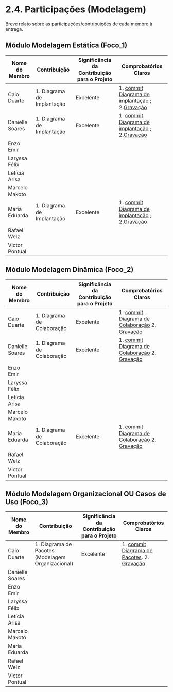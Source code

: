 # 2.4. Participações (Modelagem)

Breve relato sobre as participações/contribuições de cada membro à entrega. 

## Módulo Modelagem Estática (Foco_1)

| Nome do Membro  | Contribuição | Significância da Contribuição para o Projeto | Comprobatórios Claros |
| --------------- | ------------ | -------------------------------------------- | --------------------- |
| Caio Duarte     | 1. Diagrama de Implantação   | Excelente  |  1. [commit Diagrama de implantação](https://github.com/UnBArqDsw2025-2-Turma01/2025.2-T01-G1_JogoDigital_Entrega_02/commit/53a195992e1eaaef60f93ebe71676c5b3474c292) ; 2.[Gravação](https://youtu.be/Z9hxflRPTf0?si=i-KwVYkAY0yN0mI3) |
| Danielle Soares | 1. Diagrama de Implantação   | Excelente  |  1. [commit Diagrama de implantação](https://github.com/UnBArqDsw2025-2-Turma01/2025.2-T01-G1_JogoDigital_Entrega_02/commit/53a195992e1eaaef60f93ebe71676c5b3474c292) ; 2.[Gravação](https://youtu.be/Z9hxflRPTf0?si=i-KwVYkAY0yN0mI3) |
| Enzo Emir       |              |                                              |                       |
| Laryssa Félix   |              |                                              |                       |
| Letícia Arisa   |              |                                              |                       |
| Marcelo Makoto  |              |                                              |                       |
| Maria Eduarda   |  1. Diagrama de Implantação   | Excelente  |  1. [commit Diagrama de implantação](https://github.com/UnBArqDsw2025-2-Turma01/2025.2-T01-G1_JogoDigital_Entrega_02/commit/53a195992e1eaaef60f93ebe71676c5b3474c292) ; 2.[Gravação](https://youtu.be/Z9hxflRPTf0?si=i-KwVYkAY0yN0mI3) |
| Rafael Welz     |              |                                              |                       |
| Victor Pontual  |              |                                              |                       |


## Módulo Modelagem Dinâmica (Foco_2)

| Nome do Membro  | Contribuição | Significância da Contribuição para o Projeto | Comprobatórios Claros |
| --------------- | ------------ | -------------------------------------------- | --------------------- |
| Caio Duarte     | 1. Diagrama de Colaboração     | Excelente           | 1. [commit Diagrama de Colaboração](https://github.com/UnBArqDsw2025-2-Turma01/2025.2-T01-G1_JogoDigital_Entrega_02/commit/e4db12b7bd32b99fb5a126590f273dbe368ac9ce)  2. [Gravação](https://youtu.be/FrcAWD1lcNM)                      |
| Danielle Soares | 1. Diagrama de Colaboração     | Excelente           | 1. [commit Diagrama de Colaboração](https://github.com/UnBArqDsw2025-2-Turma01/2025.2-T01-G1_JogoDigital_Entrega_02/commit/e4db12b7bd32b99fb5a126590f273dbe368ac9ce)  2. [Gravação](https://youtu.be/FrcAWD1lcNM)                      |
| Enzo Emir       |              |                                              |                       |
| Laryssa Félix   |              |                                              |                       |
| Letícia Arisa   |              |                                              |                       |
| Marcelo Makoto  |              |                                              |                       |
| Maria Eduarda   | 1. Diagrama de Colaboração     | Excelente           | 1. [commit Diagrama de Colaboração](https://github.com/UnBArqDsw2025-2-Turma01/2025.2-T01-G1_JogoDigital_Entrega_02/commit/e4db12b7bd32b99fb5a126590f273dbe368ac9ce)  2. [Gravação](https://youtu.be/FrcAWD1lcNM)                      |
| Rafael Welz     |              |                                              |                       |
| Victor Pontual  |              |                                              |                       |


## Módulo Modelagem Organizacional OU Casos de Uso (Foco_3)

| Nome do Membro  | Contribuição | Significância da Contribuição para o Projeto | Comprobatórios Claros |
| --------------- | ------------ | -------------------------------------------- | --------------------- |
| Caio Duarte     | 1. Diagrama de Pacotes (Modelagem Organizacional)            |Excelente      | 1. [commit Diagrama de Pacotes](https://github.com/UnBArqDsw2025-2-Turma01/2025.2-T01-G1_JogoDigital_Entrega_02/commit/05f5578228a89522bf5e17ee69fa2396973f8e35). 2. [Gravação](https://youtu.be/uXsC8_--G7E)                 |
| Danielle Soares |              |                                              |                       |
| Enzo Emir       |              |                                              |                       |
| Laryssa Félix   |              |                                              |                       |
| Letícia Arisa   |              |                                              |                       |
| Marcelo Makoto  |              |                                              |                       |
| Maria Eduarda   |              |                                              |                       |
| Rafael Welz     |              |                                              |                       |
| Victor Pontual  |              |                                              |                       |
